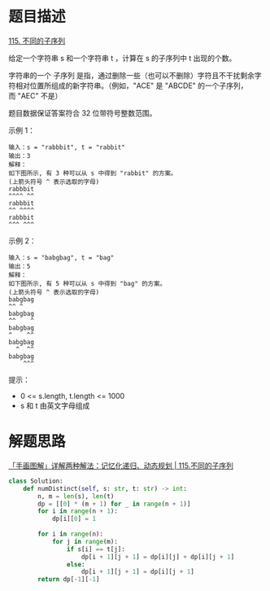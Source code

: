# 题目描述

[115. 不同的子序列](https://leetcode.cn/problems/distinct-subsequences/)

给定一个字符串 s 和一个字符串 t ，计算在 s 的子序列中 t 出现的个数。

字符串的一个 子序列 是指，通过删除一些（也可以不删除）字符且不干扰剩余字符相对位置所组成的新字符串。（例如，"ACE" 是 "ABCDE" 的一个子序列，而 "AEC" 不是）

题目数据保证答案符合 32 位带符号整数范围。

示例 1：
```
输入：s = "rabbbit", t = "rabbit"
输出：3
解释：
如下图所示, 有 3 种可以从 s 中得到 "rabbit" 的方案。
(上箭头符号 ^ 表示选取的字母)
rabbbit
^^^^ ^^
rabbbit
^^ ^^^^
rabbbit
^^^ ^^^
```

示例 2：
```
输入：s = "babgbag", t = "bag"
输出：5
解释：
如下图所示, 有 5 种可以从 s 中得到 "bag" 的方案。
(上箭头符号 ^ 表示选取的字母)
babgbag
^^ ^
babgbag
^^    ^
babgbag
^    ^^
babgbag
  ^  ^^
babgbag
    ^^^
```

提示：

- 0 <= s.length, t.length <= 1000
- s 和 t 由英文字母组成

# 解题思路

[「手画图解」详解两种解法：记忆化递归、动态规划 | 115.不同的子序列](https://leetcode-cn.com/problems/distinct-subsequences/solution/shou-hua-tu-jie-xiang-jie-liang-chong-ji-4r2y/)

```python
class Solution:
    def numDistinct(self, s: str, t: str) -> int:
        n, m = len(s), len(t)
        dp = [[0] * (m + 1) for _ in range(n + 1)]
        for i in range(n + 1):
            dp[i][0] = 1
        
        for i in range(n):
            for j in range(m):
                if s[i] == t[j]:
                    dp[i + 1][j + 1] = dp[i][j] + dp[i][j + 1]
                else:
                    dp[i + 1][j + 1] = dp[i][j + 1]
        return dp[-1][-1]
```
